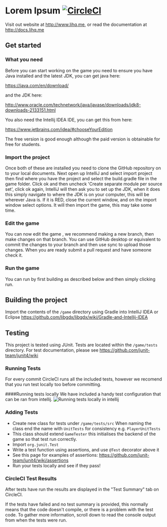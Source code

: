 # Lorem Ipsum [![CircleCI](https://circleci.com/gh/Brookke/Lorem-Ipsum.svg?style=svg)](https://circleci.com/gh/Brookke/Lorem-Ipsum)
Visit out website at http://www.lihq.me, or read the documentation at http://docs.lihq.me

## Get started
### What you need
Before you can start working on the game you need to ensure you have Java installed and the latest JDK, you can get java here:

https://java.com/en/download/

and the JDK here:

http://www.oracle.com/technetwork/java/javase/downloads/jdk8-downloads-2133151.html

You also need the Intellij IDEA IDE, you can get this from here:

https://www.jetbrains.com/idea/#chooseYourEdition

The free version is good enough although the paid version is obtainable for free for students.
### Import the project
Once both of these are installed you need to clone the GitHub repository on to your local documents. 
Next open up IntelliJ and select import project then find where you have the project and select the build.gradle file in the game folder. Click ok and then uncheck 'Create separate module per source set', click ok again, IntelliJ will then ask you to set up the JDK, when it does this simply navigate to where the JDK is on your computer, this will be wherever Java is.  If it is RED, close the current window, and on the import window select options.  It will then import the game, this may take some time. 
### Edit the game
You can now edit the game , we recommend making a new branch, then make changes on that branch. You can use GitHub desktop or equivalent to commit the changes to your branch and then use sync to upload those changes. When you are ready submit a pull request and have someone check it.
### Run the game
You can run by first building as described below and then simply clicking run.

## Building the project
Import the contents of the `/game` directory using Gradle into IntelliJ IDEA or Eclipse
https://github.com/libgdx/libgdx/wiki/Gradle-and-Intellij-IDEA

## Testing
This project is tested using JUnit. Tests are located within the `/game/tests` directory. For test documentation, please see https://github.com/junit-team/junit4/wiki

### Running Tests
For every commit CircleCI runs all the included tests, however we recomend that you run test locally too before committing.

####Running tests locally
We have included a handy test configuration that can be ran from intellij.
![Running tests locally in intellij](https://thumbs.gfycat.com/SentimentalGargantuanAmericanshorthair-size_restricted.gif)

### Adding Tests
- Create new class for tests under `/game/tests/src` When naming the class end the name with `UnitTests` for consistency e.g. `PlayerUnitTests`
- This class should extend `GameTester` this initialises the backend of the game so that test run correctly. 
- Import `org.junit.Test`
- Write a test function using assertions, and use `@Test` decorator above it
- See this page for examples of assertions: https://github.com/junit-team/junit4/wiki/assertions
- Run your tests locally and see if they pass!

### CircleCI Test Results
After tests have run the results are displayed in the "Test Summary" tab on CircleCI.

If the tests have failed and no test summary is provided, this normally means that the code doesn't compile, or there is a problem with the test code. To gather more information, scroll down to read the console output from when the tests were run.
